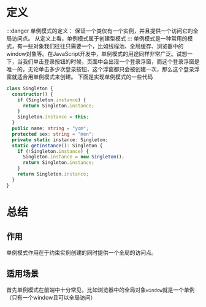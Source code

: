 # 定义
:::danger
单例模式的定义：
保证一个类仅有一个实例，并且提供一个访问它的全局访问点。
从定义上看，单例模式属于创建型模式
:::
单例模式是一种常用的模式，有一些对象我们往往只需要一个，比如线程池、全局缓存、浏览器中的window对象等。在JavaScript开发中，单例模式的用途同样非常广泛。试想一下，当我们单击登录按钮的时候，页面中会出现一个登录浮窗，而这个登录浮窗是唯一的，无论单击多少次登录按钮，这个浮窗都只会被创建一次，那么这个登录浮窗就适合用单例模式来创建。
下面是实现单例模式的一些代码
```typescript
class Singleton {
  constructor() {
    if (Singleton.instance) {
      return Singleton.instance;
    }
    Singleton.instance = this;
  }
  public name: string = "yqm";
  protected sex: string = "men";
  private static instance: Singleton;
  static getInstance(): Singleton {
    if (!Singleton.instance) {
      Singleton.instance = new Singleton();
      return Singleton.instance;
    }
    return Singleton.instance;
  }
}
```
# 总结
## 作用
单例模式作用在于约束实例创建的同时提供一个全局的访问点。
## 适用场景
首先单例模式在前端中十分常见，比如浏览器中的全局对象`window`就是一个单例（只有一个window且可以全局访问）
